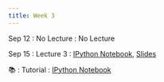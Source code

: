 ```yaml
---
title: Week 3
---
```


Sep 12
: No Lecture
  : No Lecture
  
Sep 15
: Lecture 3
  : [IPython Notebook](https://colab.research.google.com/drive/1Qv90-gRKsUvY3hYyjhB4NGzWpW09na6O?usp=sharing), [Slides](https://docs.google.com/presentation/d/1UeZHrCAVSulxdiGdnYveTzIJ7gYvLLt-SNw2VxLPP9k/edit#slide=id.gf5583ae1f7_0_162)
 
 📚
: Tutorial
  : [IPython Notebook](https://colab.research.google.com/drive/1jf7h4VFxoyeflE7oC2zM7shGg65o1zEG#scrollTo=84HYbYg_1Lod)